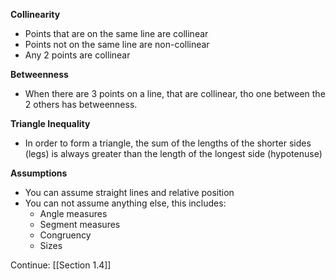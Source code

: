 **Collinearity**
- Points that are on the same line are collinear
- Points not on the same line are non-collinear
- Any 2 points are collinear

**Betweenness**
- When there are 3 points on a line, that are collinear, tho one between the 2 others has betweenness.

**Triangle Inequality**
- In order to form a triangle, the sum of the lengths of the shorter sides (legs) is always greater than the length of the longest side (hypotenuse)

**Assumptions**
- You can assume straight lines and relative position
- You can not assume anything else, this includes:
	- Angle measures
	- Segment measures
	- Congruency
	- Sizes

Continue:
[[Section 1.4]]
